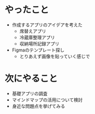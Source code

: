 # やったこと
* 作成するアプリのアイデアを考えた
  * 席替えアプリ
  * 冷蔵庫整理アプリ
  * 収納場所記録アプリ
* Figmaのテンプレート探し
  * とりあえず画像を貼っていく感じで
# 次にやること
* 基礎アプリの調査
* マインドマップの活用について検討
* 身近な問題点を挙げてみる 
